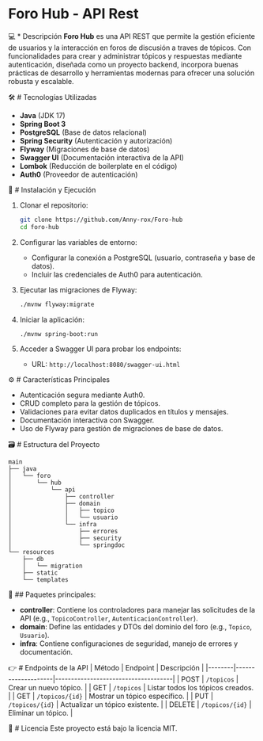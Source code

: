 # Foro Hub - API Rest

💻 * Descripción
**Foro Hub** es una API REST que permite la gestión eficiente de usuarios y la interacción en foros de discusión a traves de tópicos. Con funcionalidades para crear y administrar tópicos y respuestas mediante autenticación, diseñada como un proyecto backend, incorpora buenas prácticas de desarrollo y herramientas modernas para ofrecer una solución robusta y escalable.

🛠️ # Tecnologías Utilizadas 
- **Java** (JDK 17)
- **Spring Boot 3**
- **PostgreSQL** (Base de datos relacional)
- **Spring Security** (Autenticación y autorización)
- **Flyway** (Migraciones de base de datos)
- **Swagger UI** (Documentación interactiva de la API)
- **Lombok** (Reducción de boilerplate en el código)
- **Auth0** (Proveedor de autenticación)

🚀  # Instalación y Ejecución
1. Clonar el repositorio:
   ```bash
   git clone https://github.com/Anny-rox/Foro-hub
   cd foro-hub
   ```

2. Configurar las variables de entorno:
   - Configurar la conexión a PostgreSQL (usuario, contraseña y base de datos).
   - Incluir las credenciales de Auth0 para autenticación.

3. Ejecutar las migraciones de Flyway:
   ```bash
   ./mvnw flyway:migrate
   ```

4. Iniciar la aplicación:
   ```bash
   ./mvnw spring-boot:run
   ```

5. Acceder a Swagger UI para probar los endpoints:
   - URL: `http://localhost:8080/swagger-ui.html`

⚙️ # Características Principales
- Autenticación segura mediante Auth0.
- CRUD completo para la gestión de tópicos.
- Validaciones para evitar datos duplicados en títulos y mensajes.
- Documentación interactiva con Swagger.
- Uso de Flyway para gestión de migraciones de base de datos.

🗃️  # Estructura del Proyecto
```
main
├── java
│   └── foro
│       └── hub
│           └── api
│               ├── controller
│               ├── domain
│               │   ├── topico
│               │   └── usuario
│               └── infra
│                   ├── errores
│                   ├── security
│                   └── springdoc
└── resources
    ├── db
    │   └── migration
    ├── static
    └── templates
```

📂  ## Paquetes principales:
- **controller**: Contiene los controladores para manejar las solicitudes de la API (e.g., `TopicoController`, `AutenticacionController`).
- **domain**: Define las entidades y DTOs del dominio del foro (e.g., `Topico`, `Usuario`).
- **infra**: Contiene configuraciones de seguridad, manejo de errores y documentación.

👉   # Endpoints de la API
| Método | Endpoint           | Descripción                         |
|--------|--------------------|-------------------------------------|
| POST   | `/topicos`         | Crear un nuevo tópico.              |
| GET    | `/topicos`         | Listar todos los tópicos creados.   |
| GET    | `/topicos/{id}`    | Mostrar un tópico específico.      |
| PUT    | `/topicos/{id}`    | Actualizar un tópico existente.     |
| DELETE | `/topicos/{id}`    | Eliminar un tópico.                 |



📝  # Licencia
Este proyecto está bajo la licencia MIT. 

